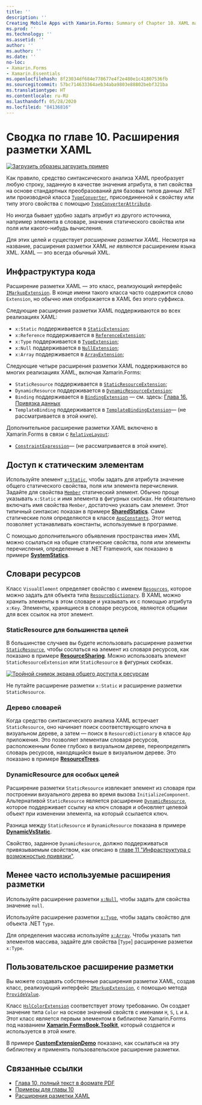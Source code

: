 ```yaml
---
title: ''
description: ''
Creating Mobile Apps with Xamarin.Forms: Summary of Chapter 10. XAML markup extensions''
ms.prod: ''
ms.technology: ''
ms.assetid: ''
author: ''
ms.author: ''
ms.date: ''
no-loc:
- Xamarin.Forms
- Xamarin.Essentials
ms.openlocfilehash: 8f23034df684e778677e4f2e480e1c41807536fb
ms.sourcegitcommit: 57bc714633364aeb34aba9803e88802bebf321ba
ms.translationtype: HT
ms.contentlocale: ru-RU
ms.lasthandoff: 05/28/2020
ms.locfileid: "84136816"
---
```

# <a name="summary-of-chapter-10-xaml-markup-extensions"></a>Сводка по главе 10. Расширения разметки XAML

[![Загрузить образец](~/media/shared/download.png) загрузить пример](https://github.com/xamarin/xamarin-forms-book-samples/tree/master/Chapter10)

Как правило, средство синтаксического анализа XAML преобразует любую строку, заданную в качестве значения атрибута, в тип свойства на основе стандартных преобразований для базовых типов данных .NET или производной класса [`TypeConverter`](xref:Xamarin.Forms.TypeConverter), присоединенной к свойству или типу этого свойства с помощью [`TypeConverterAttribute`](xref:Xamarin.Forms.TypeConverterAttribute).

Но иногда бывает удобно задать атрибут из другого источника, например элемента в словаре, значения статического свойства или поля или какого-нибудь вычисления.

Для этих целей и существует *расширение разметки XAML*. Несмотря на название, расширения разметки XAML *не являются* расширением языка XML. XAML — это всегда обычный XML.

## <a name="the-code-infrastructure"></a>Инфраструктура кода

Расширение разметки XAML — это класс, реализующий интерфейс [`IMarkupExtension`](xref:Xamarin.Forms.Xaml.IMarkupExtension). В конце имени такого класса часто содержится слово `Extension`, но обычно имя отображается в XAML без этого суффикса.

Следующие расширения разметки XAML поддерживаются во всех реализациях XAML:

- `x:Static` поддерживается в [`StaticExtension`](xref:Xamarin.Forms.Xaml.StaticExtension);
- `x:Reference` поддерживается в [`ReferenceExtension`](xref:Xamarin.Forms.Xaml.ReferenceExtension);
- `x:Type` поддерживается в [`TypeExtension`](xref:Xamarin.Forms.Xaml.TypeExtension);
- `x:Null` поддерживается в [`NullExtension`](xref:Xamarin.Forms.Xaml.NullExtension);
- `x:Array` поддерживается в [`ArrayExtension`](xref:Xamarin.Forms.Xaml.ArrayExtension);

Следующие четыре расширения разметки XAML поддерживаются во многих реализациях XAML, включая Xamarin.Forms:

- `StaticResource` поддерживается в [`StaticResourceExtension`](xref:Xamarin.Forms.Xaml.StaticResourceExtension);
- `DynamicResource` поддерживается в [`DynamicResourceExtension`](xref:Xamarin.Forms.Xaml.DynamicResourceExtension);
- `Binding` поддерживается в [`BindingExtension`](xref:Xamarin.Forms.Xaml.BindingExtension) &mdash; см. здесь: [Глава 16. Привязка данных](chapter16.md)
- `TemplateBinding` поддерживается в [`TemplateBindingExtension`](xref:Xamarin.Forms.Xaml.TemplateBindingExtension)&mdash; (не рассматривается в этой книге).

Дополнительное расширение разметки XAML включено в Xamarin.Forms в связи с [`RelativeLayout`](xref:Xamarin.Forms.RelativeLayout):

- [`ConstraintExpression`](xref:Xamarin.Forms.ConstraintExpression)&mdash; (не рассматривается в этой книге).

## <a name="accessing-static-members"></a>Доступ к статическим элементам

Используйте элемент [`x:Static`](xref:Xamarin.Forms.Xaml.StaticExtension), чтобы задать для атрибута значение общего статического свойства, поля или элемента перечисления. Задайте для свойства [`Member`](xref:Xamarin.Forms.Xaml.StaticExtension.Member) статический элемент. Обычно проще указывать `x:Static` и имя элемента в фигурных скобках. Не обязательно включать имя свойства `Member`, достаточно указать сам элемент. Этот типичный синтаксис показан в примере [**SharedStatics**](https://github.com/xamarin/xamarin-forms-book-samples/tree/master/Chapter10/SharedStatics). Сами статические поля определяются в классе [`AppConstants`](https://github.com/xamarin/xamarin-forms-book-samples/blob/master/Chapter10/SharedStatics/SharedStatics/SharedStatics/AppConstants.cs). Этот метод позволяет устанавливать константы, используемые в программе.

С помощью дополнительного объявления пространства имен XML можно ссылаться на общие статические свойства, поля или элементы перечисления, определенные в .NET Framework, как показано в примере [**SystemStatics**](https://github.com/xamarin/xamarin-forms-book-samples/tree/master/Chapter10/SystemStatics).

## <a name="resource-dictionaries"></a>Словари ресурсов

Класс `VisualElement` определяет свойство с именем [`Resources`](xref:Xamarin.Forms.VisualElement.Resources), которое можно задать для объекта типа [`ResourceDictionary`](xref:Xamarin.Forms.ResourceDictionary). В XAML можно хранить элементы в этом словаре и указывать их с помощью атрибута `x:Key`. Элементы, хранящиеся в словаре ресурсов, являются общими для всех ссылок на этот элемент.

### <a name="staticresource-for-most-purposes"></a>StaticResource для большинства целей

В большинстве случаев вы будете использовать расширение разметки [`StaticResource`](xref:Xamarin.Forms.Xaml.StaticResourceExtension), чтобы сослаться на элемент из словаря ресурсов, как показано в примере [**ResourceSharing**](https://github.com/xamarin/xamarin-forms-book-samples/tree/master/Chapter10/ResourceSharing). Можно использовать элемент `StaticResourceExtension` или `StaticResource` в фигурных скобках.

[![Тройной снимок экрана общего доступа к ресурсам](images/ch10fg03-small.png "Общий доступ к ресурсам")](images/ch10fg03-large.png#lightbox "Общий доступ к ресурсам")

Не путайте расширение разметки `x:Static` и расширение разметки `StaticResource`.

### <a name="a-tree-of-dictionaries"></a>Дерево словарей

Когда средство синтаксического анализа XAML встречает `StaticResource`, оно начинает поиск соответствующего ключа в визуальном дереве, а затем — поиск в `ResourceDictionary` в классе `App` приложения. Это позволяет элементам словаря ресурсов, расположенным более глубоко в визуальном дереве, переопределять словарь ресурсов, находящийся выше в визуальном дереве. Это показано в примере [**ResourceTrees**](https://github.com/xamarin/xamarin-forms-book-samples/tree/master/Chapter10/ResourceTrees).

### <a name="dynamicresource-for-special-purposes"></a>DynamicResource для особых целей

Расширение разметки `StaticResource` извлекает элемент из словаря при построении визуального дерева во время вызова `InitializeComponent`. Альтернативой `StaticResource` является расширение [`DynamicResource`](xref:Xamarin.Forms.Xaml.DynamicResourceExtension), которое поддерживает ссылку на ключ словаря и обновляет целевой объект при изменении элемента, на который ссылается ключ.

Разница между `StaticResource` и `DynamicResource` показана в примере [**DynamicVsStatic**](https://github.com/xamarin/xamarin-forms-book-samples/tree/master/Chapter10/DynamicVsStatic).

Свойство, заданное `DynamicResource`, должно поддерживаться привязываемым свойством, как описано в [главе 11 "Инфраструктура c возможностью привязки"](chapter11.md).

## <a name="lesser-used-markup-extensions"></a>Менее часто используемые расширения разметки

Используйте расширение разметки [`x:Null`](xref:Xamarin.Forms.Xaml.NullExtension), чтобы задать для свойства значение `null`.

Используйте расширение разметки [`x:Type`](xref:Xamarin.Forms.Xaml.TypeExtension), чтобы задать свойство для объекта .NET `Type`.

Для определения массива используйте [`x:Array`](xref:Xamarin.Forms.Xaml.ArrayExtension). Чтобы указать тип элементов массива, задайте для свойства [`Type`] расширение разметки `x:Type`.

## <a name="a-custom-markup-extension"></a>Пользовательское расширение разметки

Вы можете создавать собственные расширения разметки XAML, создав класс, реализующий интерфейс [`IMarkupExtension`](xref:Xamarin.Forms.Xaml.IMarkupExtension), с помощью метода [`ProvideValue`](xref:Xamarin.Forms.Xaml.IMarkupExtension.ProvideValue(System.IServiceProvider)).

Класс [`HslColorExtension`](https://github.com/xamarin/xamarin-forms-book-samples/blob/master/Libraries/Xamarin.FormsBook.Toolkit/Xamarin.FormsBook.Toolkit/HslColorExtension.cs) соответствует этому требованию. Он создает значение типа `Color` на основе значений свойств с именами `H`, `S`, `L` и `A`. Этот класс является первым элементом в библиотеке Xamarin.Forms под названием [**Xamarin.FormsBook.Toolkit**](https://github.com/xamarin/xamarin-forms-book-samples/tree/master/Libraries/Xamarin.FormsBook.Toolkit), который создается и используется в этой книге.

В примере [**CustomExtensionDemo**](https://github.com/xamarin/xamarin-forms-book-samples/tree/master/Chapter10/CustomExtensionDemo) показано, как ссылаться на эту библиотеку и применять пользовательское расширение разметки.

## <a name="related-links"></a>Связанные ссылки

- [Глава 10, полный текст в формате PDF](https://download.xamarin.com/developer/xamarin-forms-book/XamarinFormsBook-Ch10-Apr2016.pdf)
- [Примеры для главы 10](https://github.com/xamarin/xamarin-forms-book-samples/tree/master/Chapter10)
- [Расширения разметки XAML](~/xamarin-forms/xaml/markup-extensions/index.md)
